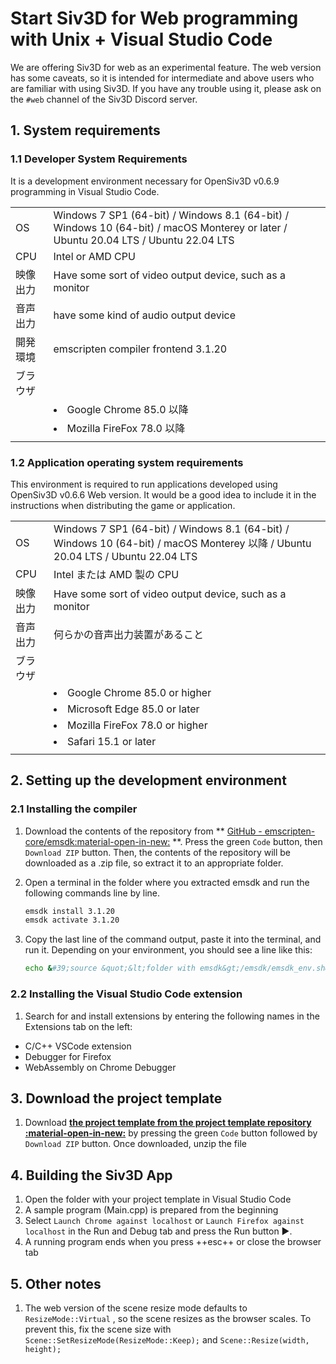 # Start Siv3D for Web programming with Unix + Visual Studio Code

We are offering Siv3D for web as an experimental feature. The web version has some caveats, so it is intended for intermediate and above users who are familiar with using Siv3D. If you have any trouble using it, please ask on the `#web` channel of the Siv3D Discord server.

## 1. System requirements

### 1.1 Developer System Requirements

It is a development environment necessary for OpenSiv3D v0.6.9 programming in Visual Studio Code.

|          |                                                                                                                                     |
|----------|-------------------------------------------------------------------------------------------------------------------------------------|
| OS       | Windows 7 SP1 (64-bit) / Windows 8.1 (64-bit) / Windows 10 (64-bit) / macOS Monterey or later / Ubuntu 20.04 LTS / Ubuntu 22.04 LTS |
| CPU      | Intel or AMD CPU                                                                                                                    |
| 映像出力 | Have some sort of video output device, such as a monitor                                                                            |
| 音声出力 | have some kind of audio output device                                                                                               |
| 開発環境 | emscripten compiler frontend 3.1.20                                                                                                 |
| ブラウザ | <ul>                                                                                                                                |
|          | <li>Google Chrome 85.0 以降</li>                                                                                                    |
|          | <li>Mozilla FireFox 78.0 以降</li>                                                                                                  |
|          | </ul>                                                                                                                               |

### 1.2 Application operating system requirements

This environment is required to run applications developed using OpenSiv3D v0.6.6 Web version. It would be a good idea to include it in the instructions when distributing the game or application.

|          |                                                                                                                                 |
|----------|---------------------------------------------------------------------------------------------------------------------------------|
| OS       | Windows 7 SP1 (64-bit) / Windows 8.1 (64-bit) / Windows 10 (64-bit) / macOS Monterey 以降 / Ubuntu 20.04 LTS / Ubuntu 22.04 LTS |
| CPU      | Intel または AMD 製の CPU                                                                                                       |
| 映像出力 | Have some sort of video output device, such as a monitor                                                                        |
| 音声出力 | 何らかの音声出力装置があること                                                                                                  |
| ブラウザ | <ul>                                                                                                                            |
|          | <li>Google Chrome 85.0 or higher</li>                                                                                           |
|          | <li>Microsoft Edge 85.0 or later</li>                                                                                           |
|          | <li>Mozilla FireFox 78.0 or higher</li>                                                                                         |
|          | <li>Safari 15.1 or later</li>                                                                                                   |
|          | </ul>                                                                                                                           |

## 2. Setting up the development environment

### 2.1 Installing the compiler

1. Download the contents of the repository from ** [GitHub - emscripten-core/emsdk:material-open-in-new:](https://github.com/emscripten-core/emsdk/) **. Press the green `Code` button, then `Download ZIP` button. Then, the contents of the repository will be downloaded as a .zip file, so extract it to an appropriate folder.

2. Open a terminal in the folder where you extracted emsdk and run the following commands line by line.

    ```sh
    emsdk install 3.1.20
    emsdk activate 3.1.20
    ```

3. Copy the last line of the command output, paste it into the terminal, and run it. Depending on your environment, you should see a line like this:

    ```sh
    echo &#39;source &quot;&lt;folder with emsdk&gt;/emsdk/emsdk_env.sh&quot;&#39; &gt;&gt; $HOME/.bash_profile
    ```

### 2.2 Installing the Visual Studio Code extension

1. Search for and install extensions by entering the following names in the Extensions tab on the left:

- C/C++ VSCode extension
- Debugger for Firefox
- WebAssembly on Chrome Debugger

## 3. Download the project template

1. Download **[the project template from the project template repository :material-open-in-new:](https://github.com/nokotan/OpenSiv3DForWeb-VSCode)** by pressing the green `Code` button followed by `Download ZIP` button. Once downloaded, unzip the file

## 4. Building the Siv3D App

1. Open the folder with your project template in Visual Studio Code
2. A sample program (Main.cpp) is prepared from the beginning
3. Select `Launch Chrome against localhost` or `Launch Firefox against localhost` in the Run and Debug tab and press the Run button ▶️.
4. A running program ends when you press ++esc++ or close the browser tab

## 5. Other notes

1. The web version of the scene resize mode defaults to `ResizeMode::Virtual` , so the scene resizes as the browser scales. To prevent this, fix the scene size with `Scene::SetResizeMode(ResizeMode::Keep);` and `Scene::Resize(width, height);`
